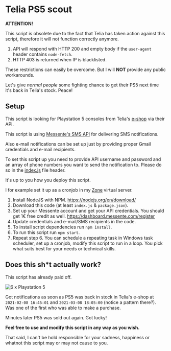 # Telia PS5 scout

**ATTENTION!**  

This script is obsolete due to the fact that Telia has taken action against this script, therefore it will not function correctly anymore. 

1. API will respond with HTTP 200 and empty body if the `user-agent` header contains `node-fetch`.
2. HTTP 403 is returned when IP is blacklisted. 

These restrictions can easily be overcome. But I will **NOT** provide any public workarounds.  

Let's give *normal people* some fighting chance to get their PS5 next time it's back in Telia's stock. Peace!

## Setup
This script is looking for Playstation 5 consoles from Telia's [e-shop](https://pood.telia.ee/mangukonsoolid?manufacturers=Sony) via their API.

This script is using [Messente's SMS API](https://messente.com/documentation/sms-messaging/api-reference) 
for delivering SMS notifications.  

Also e-mail notifications can be set up just by providing proper Gmail credentials and e-mail recipients.

To set this script up you need to provide API username and password and an array of phone numbers 
you want to send the notification to. Please do so in the [index.js](./index.js) file header.

It's up to you how you deploy this script. 

I for example set it up as a cronjob in my [Zone](https://www.zone.ee/) virtual server.

1. Install NodeJS with NPM. https://nodejs.org/en/download/
2. Download this code (at least `index.js` & `package.json`).
3. Set up your Messente account and get your API credentials. You should get 1€ free credit as well. https://dashboard.messente.com/register
4. Update credentials and e-mail/SMS recipients in the code.
5. To install script dependencies run `npm install`.
6. To run this script run `npm start`.
7. Repeat step 6. You can schedule a repeating task in Windows task scheduler, set up a cronjob, modify this script to run in a loop. You pick what suits best for your needs or technical skills.


## Does this sh*t actually work?

This script has already paid off.  

![6 x Playstation 5](https://lennar.eu/ps5/6x_ps5_1.jpg)  

Got notifications as soon as PS5 was back in stock in Telia's e-shop at `2021-02-08 16:45:01` and `2021-03-08 18:05:00` (notice a pattern there?).  
Was one of the first who was able to make a purchase.  

Minutes later PS5 was sold out again. Got lucky!

**Feel free to use and modify this script in any way as you wish.**  

That said, I can't be hold responsible for your sadness, happiness or whatnot this script may or may not cause to you.
